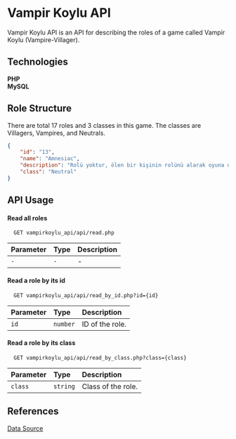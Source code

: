 

# Vampir Koylu API
Vampir Koylu API is an API for describing the roles of a game called Vampir Koylu (Vampire-Villager).



## Technologies


**PHP**\
**MySQL** 

  
## Role Structure
There are total 17 roles and 3 classes in this game. The classes are Villagers, Vampires, and Neutrals.
```json
{
    "id": "13",
    "name": "Amnesiac",
    "description": "Rolü yoktur, ölen bir kişinin rolünü alarak oyuna devam eder. Oyunda kazanma ihtimali en yüksek olan rollerden birisidir. Amacınız eşitliği sağlamak değil eşitsizliği sağlamak olmalı. Güçlü olan tarafa geçin.",
    "class": "Neutral"
}
```

  
## API Usage

#### Read all roles

```http
  GET vampirkoylu_api/api/read.php
```

| Parameter | Type     | Description                |
| :-------- | :------- | :-------------------------------- |
| `-`      | `-` | - |


#### Read a role by its id

```http
  GET vampirkoylu_api/api/read_by_id.php?id={id}
```

| Parameter | Type     | Description                |
| :-------- | :------- | :-------------------------------- |
| `id`      | `number` | ID of the role. |


#### Read a role by its class

```http
  GET vampirkoylu_api/api/read_by_class.php?class={class}
```

| Parameter | Type     | Description                |
| :-------- | :------- | :-------------------------------- |
| `class`      | `string` | Class of the role. |

## References

[Data Source](https://www.wasdzone.com/vampir-koylu-rolleri/)
